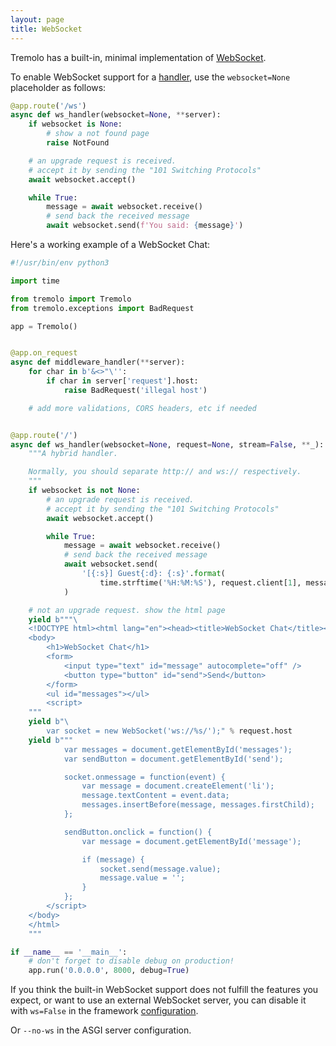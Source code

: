 ```yaml
---
layout: page
title: WebSocket
---
```


Tremolo has a built-in, minimal implementation of [WebSocket](https://en.wikipedia.org/wiki/WebSocket).

To enable WebSocket support for a [handler](handlers.html), use the `websocket=None` placeholder as follows:

```python
@app.route('/ws')
async def ws_handler(websocket=None, **server):
    if websocket is None:
        # show a not found page
        raise NotFound

    # an upgrade request is received.
    # accept it by sending the "101 Switching Protocols"
    await websocket.accept()

    while True:
        message = await websocket.receive()
        # send back the received message
        await websocket.send(f'You said: {message}')
```

Here's a working example of a WebSocket Chat:

```python
#!/usr/bin/env python3

import time

from tremolo import Tremolo
from tremolo.exceptions import BadRequest

app = Tremolo()


@app.on_request
async def middleware_handler(**server):
    for char in b'&<>"\'':
        if char in server['request'].host:
            raise BadRequest('illegal host')

    # add more validations, CORS headers, etc if needed


@app.route('/')
async def ws_handler(websocket=None, request=None, stream=False, **_):
    """A hybrid handler.

    Normally, you should separate http:// and ws:// respectively.
    """
    if websocket is not None:
        # an upgrade request is received.
        # accept it by sending the "101 Switching Protocols"
        await websocket.accept()

        while True:
            message = await websocket.receive()
            # send back the received message
            await websocket.send(
                '[{:s}] Guest{:d}: {:s}'.format(
                    time.strftime('%H:%M:%S'), request.client[1], message)
            )

    # not an upgrade request. show the html page
    yield b"""\
    <!DOCTYPE html><html lang="en"><head><title>WebSocket Chat</title></head>
    <body>
        <h1>WebSocket Chat</h1>
        <form>
            <input type="text" id="message" autocomplete="off" />
            <button type="button" id="send">Send</button>
        </form>
        <ul id="messages"></ul>
        <script>
    """
    yield b"\
        var socket = new WebSocket('ws://%s/');" % request.host
    yield b"""
            var messages = document.getElementById('messages');
            var sendButton = document.getElementById('send');

            socket.onmessage = function(event) {
                var message = document.createElement('li');
                message.textContent = event.data;
                messages.insertBefore(message, messages.firstChild);
            };

            sendButton.onclick = function() {
                var message = document.getElementById('message');

                if (message) {
                    socket.send(message.value);
                    message.value = '';
                }
            };
        </script>
    </body>
    </html>
    """

if __name__ == '__main__':
    # don't forget to disable debug on production!
    app.run('0.0.0.0', 8000, debug=True)
```

If you think the built-in WebSocket support does not fulfill the features you expect, or want to use an external WebSocket server, you can disable it with `ws=False` in the framework [configuration](configuration.html#ws).

Or `--no-ws` in the ASGI server configuration.
